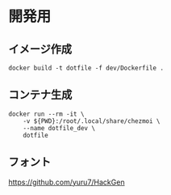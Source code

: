 # 開発用

## イメージ作成

```
docker build -t dotfile -f dev/Dockerfile .
```

## コンテナ生成

```
docker run --rm -it \
    -v ${PWD}:/root/.local/share/chezmoi \
    --name dotfile_dev \
    dotfile
```

## フォント

https://github.com/yuru7/HackGen
